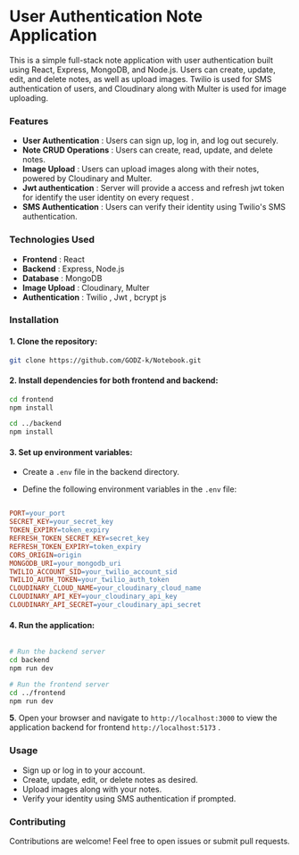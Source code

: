 
# User Authentication Note Application

This is a simple full-stack note application with user authentication built using React, Express, MongoDB, and Node.js. Users can create, update, edit, and delete notes, as well as upload images. Twilio is used for SMS authentication of users, and Cloudinary along with Multer is used for image uploading.

### Features

* __User Authentication__ : Users can sign up, log in, and log out securely.
* __Note CRUD Operations__ : Users can create, read, update, and delete notes.
* __Image Upload__ : Users can upload images along with their notes, powered by Cloudinary and Multer.
* __Jwt authentication__ : Server will provide a access and refresh jwt token for identify the user identity on every request . 
* __SMS Authentication__ : Users can verify their identity using Twilio's SMS authentication.

### Technologies Used

* __Frontend__ : React
* __Backend__ : Express, Node.js
* __Database__ : MongoDB
* __Image Upload__ : Cloudinary, Multer
* __Authentication__ : Twilio , Jwt , bcrypt js

### Installation

#### 1. Clone the repository:

```bash
git clone https://github.com/GODZ-k/Notebook.git

```
#### 2. Install dependencies for both frontend and backend:

```bash
cd frontend 
npm install

cd ../backend
npm install

````

#### 3. Set up environment variables:

* Create a `.env` file in the backend directory.

* Define the following environment variables in the `.env` file:

```makefile

PORT=your_port
SECRET_KEY=your_secret_key
TOKEN_EXPIRY=token_expiry
REFRESH_TOKEN_SECRET_KEY=secret_key
REFRESH_TOKEN_EXPIRY=token_expiry
CORS_ORIGIN=origin
MONGODB_URI=your_mongodb_uri
TWILIO_ACCOUNT_SID=your_twilio_account_sid
TWILIO_AUTH_TOKEN=your_twilio_auth_token
CLOUDINARY_CLOUD_NAME=your_cloudinary_cloud_name
CLOUDINARY_API_KEY=your_cloudinary_api_key
CLOUDINARY_API_SECRET=your_cloudinary_api_secret

```

#### 4. Run the application:

```bash 

# Run the backend server
cd backend
npm run dev

# Run the frontend server
cd ../frontend
npm run dev

```

 __5__. Open your browser and navigate to `http://localhost:3000` to view the application backend for frontend `http://localhost:5173` .

### Usage
* Sign up or log in to your account.
* Create, update, edit, or delete notes as desired.
* Upload images along with your notes.
* Verify your identity using SMS authentication if prompted.

### Contributing
Contributions are welcome! Feel free to open issues or submit pull requests.